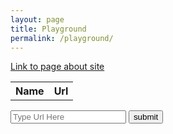 ```yaml
---
layout: page
title: Playground
permalink: /playground/
---
```


[Link to page about site](https://nighthawkcoders.github.io/portfolio_2025/github/pages/intro)

<table id="tableToFill">
    <tr> 
        <th>Name</td>
        <th>Url</td>
    </tr>
</table>

<div>
    <input type="text" id="urlToAdd" placeholder="Type Url Here"/>
    <button id="submit">submit</button>
</div>

<script>
var urls = {"This Page" = "/playground", };

var table = document.getElementById("tableToFill");
var textFeild = document.getElementById("urlToAdd");
var button = document.getElementById("submit");

buton.addEventListener("onClick",()=>{

})

</script>